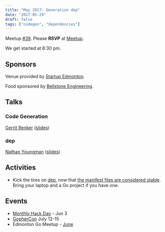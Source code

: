 ```yaml
---
title: "May 2017: Generation dep"
date: "2017-05-29"
draft: false
tags: ["codegen", "dependencies"]
---
```

Meetup [#39](https://github.com/edmontongo/presentations/issues/64). Please **RSVP** at [Meetup](https://www.meetup.com/startupedmonton/events/237438348/).

We get started at 6:30 pm.

## Sponsors

Venue provided by [Startup Edmonton](https://www.startupedmonton.com/).

Food sponsored by [Bellstone Engineering](https://bellstone.ca/).

## Talks

### Code Generation

[Gerrit Renker](https://github.com/grrtrr) ([slides](https://talks.godoc.org/github.com/edmontongo/presentations/2017-05/code-generation/code_generation.slide))

### dep

[Nathan Youngman](https://github.com/nathany) ([slides](https://talks.godoc.org/github.com/edmontongo/presentations/2017-05/dep/dep.slide))

## Activities

- Kick the tires on [dep](https://github.com/golang/dep), now that [the manifest files are considered stable](https://sdboyer.io/dep-status/2017-05-29/). Bring your laptop and a Go project if you have one.

## Events

- [Monthly Hack Day](https://www.meetup.com/startupedmonton/events/qvnfrlywjbfb/) - Jun 3
- [GopherCon](https://gophercon.com/) July 12-15
- Edmonton Go Meetup - [June](/meetup/2017-06/)
